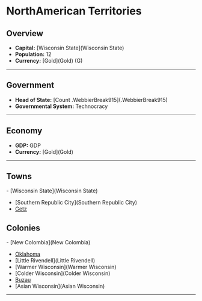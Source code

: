 # <!--NAME-->NorthAmerican Territories<!--NAME-->

## Overview

- **Capital:** [<!--CAPITAL-->Wisconsin State<!--CAPITAL-->](<!--CAPITAL-->Wisconsin State<!--CAPITAL-->)
- **Population:** <!--POPULATION-->12<!--POPULATION-->
- **Currency:** [<!--CURRENCY-->Gold<!--CURRENCY-->](<!--CURRENCY-->Gold<!--CURRENCY-->) (<!--CURRENCY_ABV-->G<!--CURRENCY_ABV-->)

---

## Government

- **Head of State:** [<!--LEADER_TITLE-->Count .WebbierBreak915<!--LEADER_TITLE-->](<!--LEADER-->.WebbierBreak915<!--LEADER-->)
- **Governmental System:** <!--GOVERNMENT-->Technocracy<!--GOVERNMENT-->

---

## Economy

- **GDP:** <!--GDP-->GDP<!--GDP-->
- **Currency:** [<!--CURRENCY-->Gold<!--CURRENCY-->](<!--CURRENCY-->Gold<!--CURRENCY-->)

---

## Towns

<!--TOWNS-->- [Wisconsin State](Wisconsin State)
- [Southern Republic City](Southern Republic City)
- [Getz](Getz)<!--TOWNS-->

## Colonies

<!--COLONIES-->- [New Colombia](New Colombia)
- [Oklahoma](Oklahoma)
- [Little Rivendell](Little Rivendell)
- [Warmer Wisconsin](Warmer Wisconsin)
- [Colder Wisconsin](Colder Wisconsin)
- [Buzau](Buzau)
- [Asian Wisconsin](Asian Wisconsin)<!--COLONIES-->

---